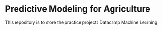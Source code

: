 # Predictive Modeling for Agriculture
This repository is to store the practice projects Datacamp Machine Learning
